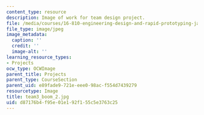 ```yaml
---
content_type: resource
description: Image of work for team design project.
file: /media/courses/16-810-engineering-design-and-rapid-prototyping-january-iap-2005/d87176b4f95e01e192f155c5e3763c25_team3_boom_2.jpg
file_type: image/jpeg
image_metadata:
  caption: ''
  credit: ''
  image-alt: ''
learning_resource_types:
- Projects
ocw_type: OCWImage
parent_title: Projects
parent_type: CourseSection
parent_uid: e89fade9-721e-eee0-98ac-f554d7439279
resourcetype: Image
title: team3_boom_2.jpg
uid: d87176b4-f95e-01e1-92f1-55c5e3763c25
---
```

